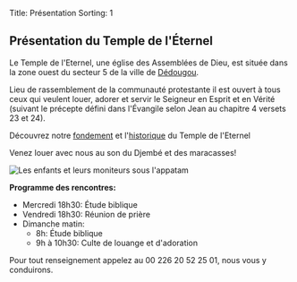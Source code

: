 Title: Présentation
Sorting: 1

Présentation du Temple de l'Éternel
-----------------------------------

Le Temple de l'Eternel, une église des Assemblées de Dieu, 
est située dans la zone ouest du secteur 5 de la ville de [Dédougou][1].

Lieu de rassemblement de la communauté protestante il est ouvert à tous ceux
qui veulent louer, adorer et servir le Seigneur en Esprit et en Vérité (suivant
le précepte défini dans l'Évangile selon Jean au  chapitre 4 versets 23 et 24).

Découvrez notre [fondement][2] et l'[historique][3] du Temple de l'Eternel 

Venez louer avec nous au son du Djembé et des maracasses!

![Les enfants et leurs moniteurs sous l'appatam][4]

**Programme des rencontres:**

 - Mercredi 18h30: Étude biblique
 - Vendredi 18h30: Réunion de prière
 - Dimanche matin:
    - 8h: Étude biblique
    - 9h à 10h30: Culte de louange et d'adoration


Pour tout renseignement appelez au 00 226 20 52 25 01, nous vous y conduirons.


  [1]: /a-propos/dedougou/
  [2]: /temple-eternel/fondement
  [3]: /temple-eternel/historique
  [4]: http://farm8.staticflickr.com/7195/7110958305_1541de28c8_z.jpg
